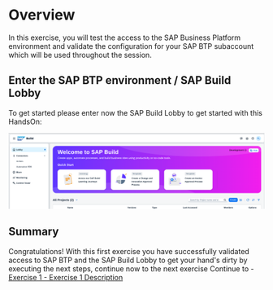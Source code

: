 # Overview

In this exercise, you will test the access to the SAP Business Platform environment and validate the configuration for your SAP BTP subaccount which will be used throughout the session.

## Enter the SAP BTP environment / SAP Build Lobby

To get started please enter now the SAP Build Lobby to get started with this HandsOn:

![](images/build_lobby.png)


## Summary

Congratulations! With this first exercise you have successfully validated access to SAP BTP and the SAP Build Lobby to get your hand's dirty by executing the next steps, continue now to the next exercise 
Continue to - [Exercise 1 - Exercise 1 Description](../ex1/README.md)
